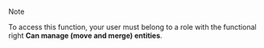 <!-- markdownlint-disable-file MD041 -->
> [!NOTE]
> To access this function, your user must belong to a role with the functional right **Can manage (move and merge) entities**.
